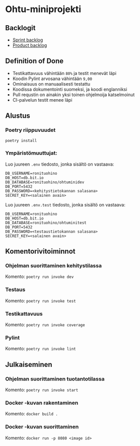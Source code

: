 # Ohtu-miniprojekti

## Backlogit
- [Sprint backlog](https://github.com/orgs/Perttu-Kangas/projects/5)
- [Product backlog](https://github.com/orgs/Perttu-Kangas/projects/3)

## Definition of Done

- Testikattavuus vähintään `80%` ja testit menevät läpi
- Koodin Pylint arvosana vähintään `9,00`
- Ominaisuus on manuaalisesti testattu
- Koodissa dokumentointi suomeksi, ja koodi englanniksi
- Pull requstin on ainakin yksi toinen ohjelmoija katselmoinut
- CI-palvelun testit menee läpi

## Alustus

### Poetry riippuvuudet

```
poetry install
```

### Ympäristömuuttujat:

Luo juureen `.env` tiedosto, jonka sisältö on vastaava:

```
DB_USERNAME=ronituohino
DB_HOST=db.bit.io
DB_DATABASE=ronituohino/ohtuminidev
DB_PORT=5432
DB_PASSWORD=<kehitystietokannan salasana>
SECRET_KEY=<salainen avain>
```

Luo juureen `.env.test` tiedosto, jonka sisältö on vastaava:

```
DB_USERNAME=ronituohino
DB_HOST=db.bit.io
DB_DATABASE=ronituohino/ohtuminitest
DB_PORT=5432
DB_PASSWORD=<testaustietokannan salasana>
SECRET_KEY=<salainen avain>
```

## Komentorivitoiminnot

### Ohjelman suorittaminen kehitystilassa

Komento: `poetry run invoke dev`

### Testaus

Komento: `poetry run invoke test`

### Testikattavuus

Komento: `poetry run invoke coverage`

### Pylint

Komento: `poetry run invoke lint`

## Julkaiseminen

### Ohjelman suorittaminen tuotantotilassa

Komento: `poetry run invoke start`

### Docker -kuvan rakentaminen

Komento: `docker build .`

### Docker -kuvan suorittaminen

Komento: `docker run -p 8080 <image id>`
